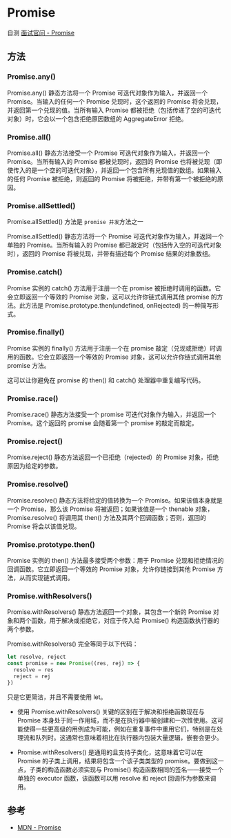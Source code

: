 # Promise

自测 [面试官问 - Promise](../../%E9%9D%A2%E8%AF%95%E5%AE%98%E9%97%AE/02js/q_es6_2-promise.md)

## 方法

### Promise.any()

Promise.any() 静态方法将一个 Promise 可迭代对象作为输入，并返回一个 Promise。当输入的任何一个 Promise 兑现时，这个返回的 Promise 将会兑现，并返回第一个兑现的值。当所有输入 Promise 都被拒绝（包括传递了空的可迭代对象）时，它会以一个包含拒绝原因数组的 AggregateError 拒绝。

### Promise.all()

Promise.all() 静态方法接受一个 Promise 可迭代对象作为输入，并返回一个 Promise。当所有输入的 Promise 都被兑现时，返回的 Promise 也将被兑现（即使传入的是一个空的可迭代对象），并返回一个包含所有兑现值的数组。如果输入的任何 Promise 被拒绝，则返回的 Promise 将被拒绝，并带有第一个被拒绝的原因。

### Promise.allSettled()

Promise.allSettled() 方法是 `promise 并发`方法之一

Promise.allSettled() 静态方法将一个 Promise 可迭代对象作为输入，并返回一个单独的 Promise。当所有输入的 Promise 都已敲定时（包括传入空的可迭代对象时），返回的 Promise 将被兑现，并带有描述每个 Promise 结果的对象数组。

### Promise.catch()

Promise 实例的 catch() 方法用于注册一个在 promise 被拒绝时调用的函数。它会立即返回一个等效的 Promise 对象，这可以允许你链式调用其他 promise 的方法。此方法是 Promise.prototype.then(undefined, onRejected) 的一种简写形式。

### Promise.finally()

Promise 实例的 finally() 方法用于注册一个在 promise 敲定（兑现或拒绝）时调用的函数。它会立即返回一个等效的 Promise 对象，这可以允许你链式调用其他 promise 方法。

这可以让你避免在 promise 的 then() 和 catch() 处理器中重复编写代码。

### Promise.race()

Promise.race() 静态方法接受一个 promise 可迭代对象作为输入，并返回一个 Promise。这个返回的 promise 会随着第一个 promise 的敲定而敲定。

### Promise.reject()

Promise.reject() 静态方法返回一个已拒绝（rejected）的 Promise 对象，拒绝原因为给定的参数。

### Promise.resolve()

Promise.resolve() 静态方法将给定的值转换为一个 Promise。如果该值本身就是一个 Promise，那么该 Promise 将被返回；如果该值是一个 thenable 对象，Promise.resolve() 将调用其 then() 方法及其两个回调函数；否则，返回的 Promise 将会以该值兑现。

### Promise.prototype.then()

Promise 实例的 then() 方法最多接受两个参数：用于 Promise 兑现和拒绝情况的回调函数。它立即返回一个等效的 Promise 对象，允许你链接到其他 Promise 方法，从而实现链式调用。

### Promise.withResolvers()

Promise.withResolvers() 静态方法返回一个对象，其包含一个新的 Promise 对象和两个函数，用于解决或拒绝它，对应于传入给 Promise() 构造函数执行器的两个参数。

Promise.withResolvers() 完全等同于以下代码：

```js
let resolve, reject
const promise = new Promise((res, rej) => {
  resolve = res
  reject = rej
})
```

只是它更简洁，并且不需要使用 let。

- 使用 Promise.withResolvers() 关键的区别在于解决和拒绝函数现在与 Promise 本身处于同一作用域，而不是在执行器中被创建和一次性使用。这可能使得一些更高级的用例成为可能，例如在重复事件中重用它们，特别是在处理流和队列时。这通常也意味着相比在执行器内包装大量逻辑，嵌套会更少。

- Promise.withResolvers() 是通用的且支持子类化，这意味着它可以在 Promise 的子类上调用，结果将包含一个该子类类型的 promise。要做到这一点，子类的构造函数必须实现与 Promise() 构造函数相同的签名——接受一个单独的 executor 函数，该函数可以用 resolve 和 reject 回调作为参数来调用。

## 参考

- [MDN - Promise](https://developer.mozilla.org/zh-CN/docs/Web/JavaScript/Reference/Global_Objects/Promise)

